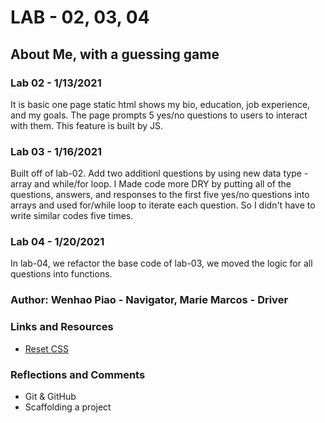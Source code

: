 # LAB - 02, 03, 04

## About Me, with a guessing game

### Lab 02 - 1/13/2021
It is basic one page static html shows my bio, education, job experience, and my goals. The page prompts 5 yes/no questions to users to interact with them. This feature is built by JS. 

### Lab 03 - 1/16/2021
Built off of lab-02. Add two additionl questions by using new data type - array and while/for loop. I Made code more DRY by putting all of the questions, answers, and responses to the first five yes/no questions into arrays and used for/while loop to iterate each question. So I didn't have to write similar codes five times. 

### Lab 04 - 1/20/2021
In lab-04, we refactor the base code of lab-03, we moved the logic for all questions into functions.

### Author: Wenhao Piao - Navigator, Marie Marcos - Driver


### Links and Resources
* [Reset CSS](http://meyerweb.com/eric/tools/css/reset/)

### Reflections and Comments
* Git & GitHub
* Scaffolding a project